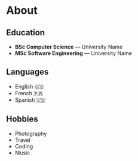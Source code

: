 # About

## Education

- **BSc Computer Science** — University Name
- **MSc Software Engineering** — University Name

## Languages

- English 🇬🇧
- French 🇫🇷
- Spanish 🇪🇸

## Hobbies

- Photography
- Travel
- Coding
- Music